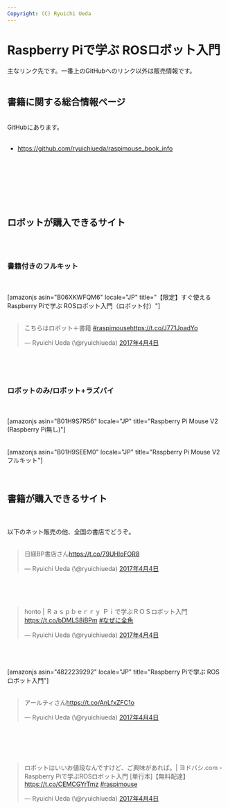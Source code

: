 ```yaml
---
Copyright: (C) Ryuichi Ueda
---
```



# Raspberry Piで学ぶ ROSロボット入門
主なリンク先です。一番上のGitHubへのリンク以外は販売情報です。<br />
<br />
<h2>書籍に関する総合情報ページ</h2><br />
GitHubにあります。<br />
<ul><br />
 	<li><a href="https://github.com/ryuichiueda/raspimouse_book_info">https://github.com/ryuichiueda/raspimouse_book_info</a></li><br />
</ul><br />
&nbsp;<br />
<br />
<br />
<br />
<h2>ロボットが購入できるサイト</h2><br />
<br />
<h3>書籍付きのフルキット</h3><br />
<br />
[amazonjs asin="B06XKWFQM6" locale="JP" title="【限定】すぐ使えるRaspberry Piで学ぶ ROSロボット入門（ロボット付）"]<br />
<br />
<blockquote class="twitter-tweet" data-lang="ja"><p lang="ja" dir="ltr">こちらはロボット＋書籍 <a href="https://twitter.com/hashtag/raspimouse?src=hash">#raspimouse</a><a href="https://t.co/J771JoadYo">https://t.co/J771JoadYo</a></p>&mdash; Ryuichi Ueda (\@ryuichiueda) <a href="https://twitter.com/ryuichiueda/status/849191973659451393">2017年4月4日</a></blockquote><br />
<script async src="//platform.twitter.com/widgets.js" charset="utf-8"></script><br />
<br />
<h3>ロボットのみ/ロボット+ラズパイ</h3><br />
<br />
[amazonjs asin="B01H9S7R56" locale="JP" title="Raspberry Pi Mouse V2 (Raspberry Pi無し)"]<br />
<br />
<br />
[amazonjs asin="B01H9SEEM0" locale="JP" title="Raspberry Pi Mouse V2 フルキット"]<br />
<br />
<br />
<h2>書籍が購入できるサイト</h2><br />
<br />
以下のネット販売の他、全国の書店でどうぞ。<br />
<br />
<blockquote class="twitter-tweet" data-lang="ja"><p lang="ja" dir="ltr">日経BP書店さん<a href="https://t.co/79UHloFOR8">https://t.co/79UHloFOR8</a></p>&mdash; Ryuichi Ueda (\@ryuichiueda) <a href="https://twitter.com/ryuichiueda/status/849189287107018752">2017年4月4日</a></blockquote><br />
<script async src="//platform.twitter.com/widgets.js" charset="utf-8"></script><br />
<br />
<blockquote class="twitter-tweet" data-lang="ja"><p lang="ja" dir="ltr">honto | Ｒａｓｐｂｅｒｒｙ Ｐｉで学ぶＲＯＳロボット入門 <a href="https://t.co/bDMLS8iBPm">https://t.co/bDMLS8iBPm</a> <a href="https://twitter.com/hashtag/%E3%81%AA%E3%81%9C%E3%81%AB%E5%85%A8%E8%A7%92?src=hash">#なぜに全角</a></p>&mdash; Ryuichi Ueda (\@ryuichiueda) <a href="https://twitter.com/ryuichiueda/status/849189630461083648">2017年4月4日</a></blockquote><br />
<script async src="//platform.twitter.com/widgets.js" charset="utf-8"></script><br />
<br />
[amazonjs asin="4822239292" locale="JP" title="Raspberry Piで学ぶ ROSロボット入門"]<br />
<br />
<blockquote class="twitter-tweet" data-lang="ja"><p lang="ja" dir="ltr">アールティさん<a href="https://t.co/AnLfxZFC1o">https://t.co/AnLfxZFC1o</a></p>&mdash; Ryuichi Ueda (\@ryuichiueda) <a href="https://twitter.com/ryuichiueda/status/849190619499044864">2017年4月4日</a></blockquote><br />
<script async src="//platform.twitter.com/widgets.js" charset="utf-8"></script><br />
<br />
<br />
<blockquote class="twitter-tweet" data-lang="ja"><p lang="ja" dir="ltr">ロボットはいいお値段なんですけど、ご興味があれば。| ヨドバシ.com - Raspberry Piで学ぶROSロボット入門 [単行本]【無料配達】 <a href="https://t.co/CEMCGYrTmz">https://t.co/CEMCGYrTmz</a> <a href="https://twitter.com/hashtag/raspimouse?src=hash">#raspimouse</a></p>&mdash; Ryuichi Ueda (\@ryuichiueda) <a href="https://twitter.com/ryuichiueda/status/849133660326330369">2017年4月4日</a></blockquote><br />
<script async src="//platform.twitter.com/widgets.js" charset="utf-8"></script>
